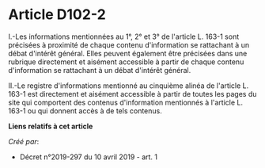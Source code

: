 # Article D102-2

I.-Les informations mentionnées au 1°, 2° et 3° de l'article L. 163-1 sont précisées à proximité de chaque contenu
d'information se rattachant à un débat d'intérêt général. Elles peuvent également être précisées dans une rubrique
directement et aisément accessible à partir de chaque contenu d'information se rattachant à un débat d'intérêt général.

II.-Le registre d'informations mentionné au cinquième alinéa de l'article L. 163-1 est directement et aisément accessible à
partir de toutes les pages du site qui comportent des contenus d'information mentionnés à l'article L. 163-1 ou qui donnent
accès à de tels contenus.

**Liens relatifs à cet article**

_Créé par_:

  - Décret n°2019-297 du 10 avril 2019 - art. 1
